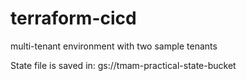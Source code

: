# terraform-cicd

multi-tenant environment with two sample tenants

State file is saved in: gs://tmam-practical-state-bucket
